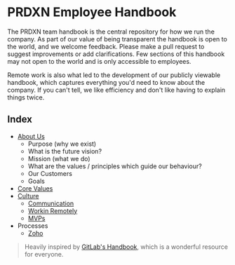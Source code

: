 # PRDXN Employee Handbook

The PRDXN team handbook is the central repository for how we run the company. As part of our value of being transparent the handbook is open to the world, and we welcome feedback. Please make a pull request to suggest improvements or add clarifications. Few sections of this handbook may not open to the world and is only accessible to employees.

Remote work is also what led to the development of our publicly viewable handbook, which captures everything you'd need to know about the company. If you can't tell, we like efficiency and don't like having to explain things twice.

## Index
- [About Us](https://github.com/prdxn-org/handbook/blob/master/about.md)
  - Purpose (why we exist)
  - What is the future vision?
  - Mission (what we do)
  - What are the values / principles which guide our behaviour?
  - Our Customers
  - Goals
- [Core Values](https://github.com/prdxn-org/handbook/blob/master/values.md)
- [Culture](https://github.com/prdxn-org/handbook/blob/master/culture.md)
  - [Communication](https://github.com/prdxn-org/handbook/blob/master/communication.md)
  - [Workin Remotely](https://github.com/prdxn-org/handbook/blob/master/remote.md)
  - [MVPs](https://github.com/prdxn-org/handbook/blob/master/mvp.md)
- Processes
  - [Zoho](https://github.com/prdxn-org/handbook/blob/master/zoho.md)

> Heavily inspired by [GitLab's Handbook](https://about.gitlab.com/handbook/), which is a wonderful resource for everyone.
